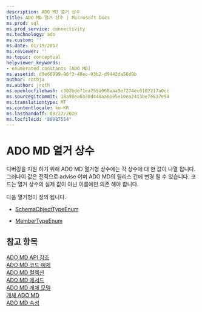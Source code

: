 ```yaml
---
description: ADO MD 열거 상수
title: ADO MD 열거 상수 | Microsoft Docs
ms.prod: sql
ms.prod_service: connectivity
ms.technology: ado
ms.custom: ''
ms.date: 01/19/2017
ms.reviewer: ''
ms.topic: conceptual
helpviewer_keywords:
- enumerated constants [ADO MD]
ms.assetid: d9e66999-96f3-48ec-93b2-d9442da56d9b
author: rothja
ms.author: jroth
ms.openlocfilehash: c302bde71ea759a068aaa9e7274ec0182217a0cc
ms.sourcegitcommit: 18a98ea6a30d448aa6195e10ea2413be7e837e94
ms.translationtype: MT
ms.contentlocale: ko-KR
ms.lasthandoff: 08/27/2020
ms.locfileid: "88987554"
---
```

# <a name="ado-md-enumerated-constants"></a>ADO MD 열거 상수
디버깅을 지원 하기 위해 ADO MD 열거형 상수에는 각 상수에 대 한 값이 나열 됩니다. 그러나이 값은 전적으로 advise 이며 ADO MD의 릴리스 간에 변경 될 수 있습니다. 코드는 열거 상수의 실제 값이 아닌 이름에만 의존 해야 합니다.  
  
 다음 열거형이 정의 됩니다.  
  
-   [SchemaObjectTypeEnum](./schemaobjecttypeenum.md)  
  
-   [MemberTypeEnum](./membertypeenum.md)  
  
## <a name="see-also"></a>참고 항목  
 [ADO MD API 참조](./ado-md-object-model.md?view=sql-server-ver15)   
 [ADO MD 코드 예제](./ado-md-code-examples.md)   
 [ADO MD 컬렉션](./ado-md-collections.md)   
 [ADO MD 메서드](./ado-md-methods.md)   
 [ADO MD 개체 모델](./ado-md-object-model.md)   
 [개체 ADO MD](./ado-md-objects.md)   
 [ADO MD 속성](./ado-md-properties.md)